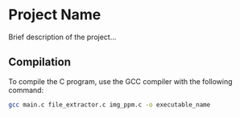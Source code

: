 # Project Name

Brief description of the project...

## Compilation

To compile the C program, use the GCC compiler with the following command:

```bash
gcc main.c file_extractor.c img_ppm.c -o executable_name
